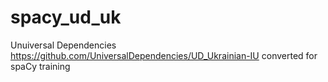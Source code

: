 # spacy_ud_uk
Unuiversal Dependencies https://github.com/UniversalDependencies/UD_Ukrainian-IU converted for spaCy training
